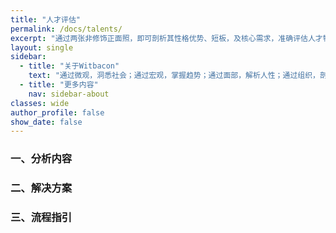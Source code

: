 ```yaml
---
title: "人才评估"
permalink: /docs/talents/
excerpt: "通过两张非修饰正面照，即可剖析其性格优势、短板，及核心需求，准确评估人才特质。"
layout: single
sidebar:
  - title: "关于Witbacon"
    text: "通过微观，洞悉社会；通过宏观，掌握趋势；通过面部，解析人性；通过组织，剖析企业。我们用智慧阅读一切！"
  - title: "更多内容"
    nav: sidebar-about
classes: wide
author_profile: false
show_date: false
---
```


### 一、分析内容



### 二、解决方案



### 三、流程指引
